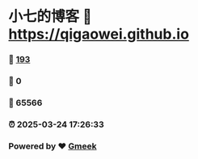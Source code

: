 # 小七的博客 :link: https://qigaowei.github.io 
### :page_facing_up: [193](https://qigaowei.github.io/tag.html) 
### :speech_balloon: 0 
### :hibiscus: 65566 
### :alarm_clock: 2025-03-24 17:26:33 
### Powered by :heart: [Gmeek](https://github.com/Meekdai/Gmeek)
